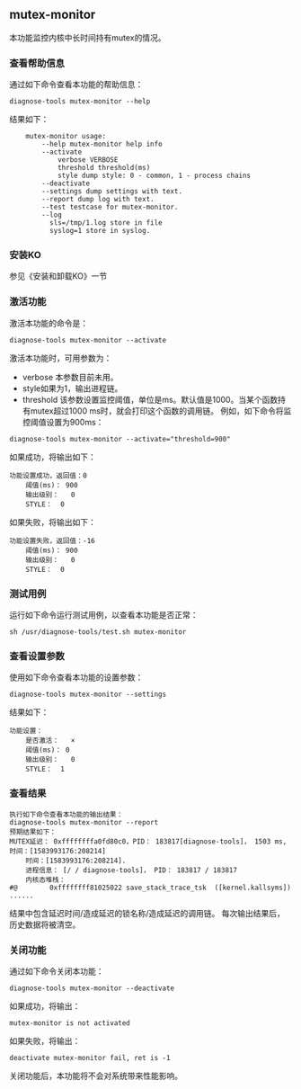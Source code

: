 ## mutex-monitor
本功能监控内核中长时间持有mutex的情况。
###  查看帮助信息
通过如下命令查看本功能的帮助信息：
```
diagnose-tools mutex-monitor --help
```
结果如下：
```
    mutex-monitor usage:
        --help mutex-monitor help info
        --activate
            verbose VERBOSE
            threshold threshold(ms)
            style dump style: 0 - common, 1 - process chains
        --deactivate
        --settings dump settings with text.
        --report dump log with text.
        --test testcase for mutex-monitor.
        --log
          sls=/tmp/1.log store in file
          syslog=1 store in syslog.
```

###  安装KO
参见《安装和卸载KO》一节
###  激活功能
激活本功能的命令是：
```
diagnose-tools mutex-monitor --activate 
```
激活本功能时，可用参数为：
* verbose 本参数目前未用。
* style如果为1，输出进程链。
* threshold 该参数设置监控阈值，单位是ms。默认值是1000。当某个函数持有mutex超过1000 ms时，就会打印这个函数的调用链。
例如，如下命令将监控阈值设置为900ms：
```
diagnose-tools mutex-monitor --activate="threshold=900"
```
如果成功，将输出如下：
```
功能设置成功，返回值：0
    阈值(ms)：	900
    输出级别：	0
    STYLE：	0
```

如果失败，将输出如下：
```
功能设置失败，返回值：-16
    阈值(ms)：	900
    输出级别：	0
    STYLE：	0
```

###  测试用例
运行如下命令运行测试用例，以查看本功能是否正常：
```
sh /usr/diagnose-tools/test.sh mutex-monitor
```
###  查看设置参数
使用如下命令查看本功能的设置参数：
```
diagnose-tools mutex-monitor --settings
```
结果如下：
```
功能设置：
    是否激活：	×
    阈值(ms)：	0
    输出级别：	0
    STYLE：	1
```
###  查看结果
```
执行如下命令查看本功能的输出结果：
diagnose-tools mutex-monitor --report
预期结果如下：
MUTEX延迟： 0xffffffffa0fd80c0，PID： 183817[diagnose-tools]， 1503 ms, 时间：[1583993176:208214]
    时间：[1583993176:208214].
    进程信息： [/ / diagnose-tools]， PID： 183817 / 183817
    内核态堆栈：
#@        0xffffffff81025022 save_stack_trace_tsk  ([kernel.kallsyms])
......
```
结果中包含延迟时间/造成延迟的锁名称/造成延迟的调用链。
每次输出结果后，历史数据将被清空。
###  关闭功能
通过如下命令关闭本功能：
```
diagnose-tools mutex-monitor --deactivate
```
如果成功，将输出：
```
mutex-monitor is not activated
```
如果失败，将输出：
```
deactivate mutex-monitor fail, ret is -1
```
关闭功能后，本功能将不会对系统带来性能影响。
